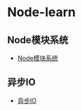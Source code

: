 # Node-learn

## Node模块系统
- [Node模块系统](https://github.com/Primroses/Node-learn/blob/master/module.md)
## 异步IO
- [异步IO](https://github.com/Primroses/Node-learn/blob/master/asynchronousIO.md)